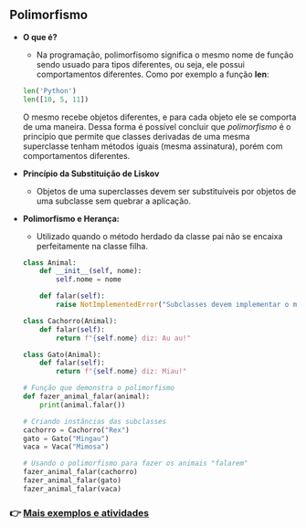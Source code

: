 ## Polimorfismo 
- **O que é?**
    - Na programação, polimorfisomo significa o mesmo nome de função sendo usuado para tipos diferentes, ou seja, ele possui comportamentos diferentes. Como por exemplo a função **len**:
    ```Python
    len('Python')
    len([10, 5, 11])
    ```
    O mesmo recebe objetos diferentes, e para cada objeto ele se comporta de uma maneira. Dessa forma é possível concluir que _polimorfismo_ é o princípio que permite que classes derivadas de uma mesma superclasse tenham métodos iguais (mesma assinatura), porém com comportamentos diferentes.

- **Princípio da Substituição de Liskov**
    - Objetos de uma superclasses devem ser substituíveis por objetos de uma subclasse sem quebrar a aplicação.

- **Polimorfismo e Herança:**
    - Utilizado quando o método herdado da classe pai não se encaixa perfeitamente na classe filha.
    ```Python
    class Animal:
        def __init__(self, nome):
            self.nome = nome

        def falar(self):
            raise NotImplementedError("Subclasses devem implementar o método 'falar'.")

    class Cachorro(Animal):
        def falar(self):
            return f"{self.nome} diz: Au au!"

    class Gato(Animal):
        def falar(self):
            return f"{self.nome} diz: Miau!"

    # Função que demonstra o polimorfismo
    def fazer_animal_falar(animal):
        print(animal.falar())

    # Criando instâncias das subclasses
    cachorro = Cachorro("Rex")
    gato = Gato("Mingau")
    vaca = Vaca("Mimosa")

    # Usando o polimorfismo para fazer os animais "falarem"
    fazer_animal_falar(cachorro)
    fazer_animal_falar(gato)
    fazer_animal_falar(vaca)

    ```

### 👉 [Mais exemplos e atividades](https://github.com/ThomasNicholas21/EstudoPython/tree/master/estudos/03_POO/polimorfismo)
